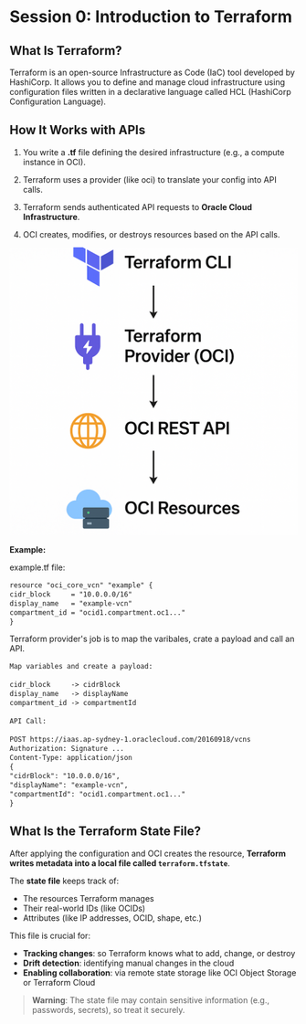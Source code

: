 # Session 0: Introduction to Terraform

## **What Is Terraform?**

Terraform is an open-source Infrastructure as Code (IaC) tool developed by HashiCorp. It allows you to define and manage cloud infrastructure using configuration files written in a declarative language called HCL (HashiCorp Configuration Language).

## **How It Works with APIs**

1. You write a **.tf** file defining the desired infrastructure (e.g., a compute instance in OCI).

2. Terraform uses a provider (like oci) to translate your config into API calls.

3. Terraform sends authenticated API requests to **Oracle Cloud Infrastructure**.

4. OCI creates, modifies, or destroys resources based on the API calls.

![Terraform Provider: Flow](../images/tfprovider_flow.png)

**Example:**

example.tf file:

    resource "oci_core_vcn" "example" {
    cidr_block     = "10.0.0.0/16"
    display_name   = "example-vcn"
    compartment_id = "ocid1.compartment.oc1..."
    }

Terraform provider's job is to map the varibales, crate a payload and call an API.

    Map variables and create a payload:

    cidr_block     -> cidrBlock
    display_name   -> displayName
    compartment_id -> compartmentId

    API Call:

    POST https://iaas.ap-sydney-1.oraclecloud.com/20160918/vcns
    Authorization: Signature ...
    Content-Type: application/json
    {
    "cidrBlock": "10.0.0.0/16",
    "displayName": "example-vcn",
    "compartmentId": "ocid1.compartment.oc1..."
    }

## **What Is the Terraform State File?**

After applying the configuration and OCI creates the resource, **Terraform writes metadata into a local file called `terraform.tfstate`**.

The **state file** keeps track of:

- The resources Terraform manages
- Their real-world IDs (like OCIDs)
- Attributes (like IP addresses, OCID, shape, etc.)

This file is crucial for:

- **Tracking changes**: so Terraform knows what to add, change, or destroy
- **Drift detection**: identifying manual changes in the cloud
- **Enabling collaboration**: via remote state storage like OCI Object Storage or Terraform Cloud

> **Warning**: The state file may contain sensitive information (e.g., passwords, secrets), so treat it securely.